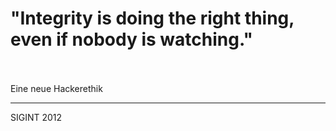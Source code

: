 # "Integrity is doing the right thing, even if nobody is watching."
   
<br>
<br>
Eine neue Hackerethik

<hr>

SIGINT 2012
